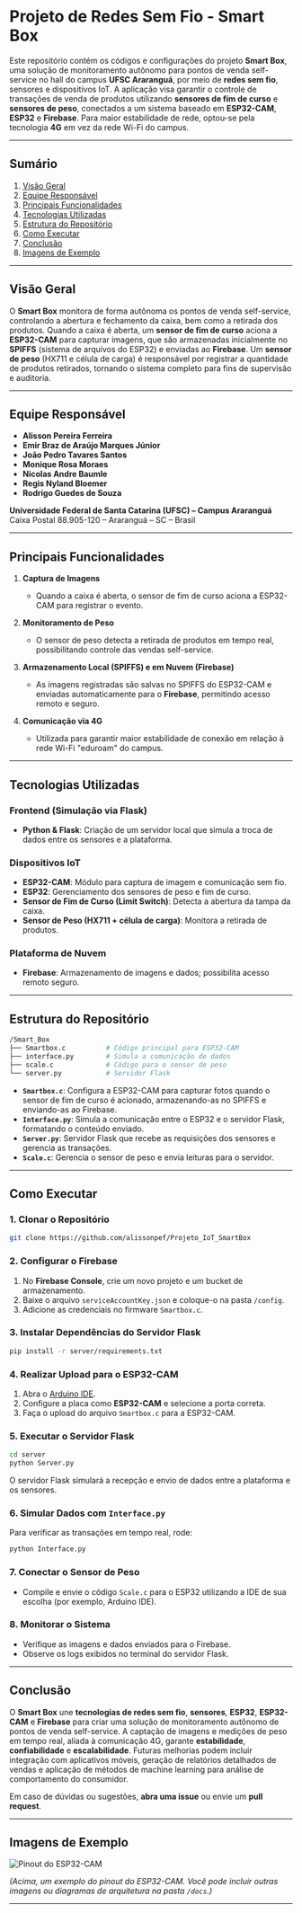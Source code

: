 # Projeto de Redes Sem Fio - **Smart Box**

Este repositório contém os códigos e configurações do projeto **Smart Box**, uma solução de monitoramento autônomo para pontos de venda self-service no hall do campus **UFSC Araranguá**, por meio de **redes sem fio**, sensores e dispositivos IoT. A aplicação visa garantir o controle de transações de venda de produtos utilizando **sensores de fim de curso** e **sensores de peso**, conectados a um sistema baseado em **ESP32-CAM**, **ESP32** e **Firebase**. Para maior estabilidade de rede, optou-se pela tecnologia **4G** em vez da rede Wi-Fi do campus.

---

## **Sumário**

1. [Visão Geral](#visão-geral)  
2. [Equipe Responsável](#equipe-responsável)  
3. [Principais Funcionalidades](#principais-funcionalidades)  
4. [Tecnologias Utilizadas](#tecnologias-utilizadas)  
5. [Estrutura do Repositório](#estrutura-do-repositório)  
6. [Como Executar](#como-executar)  
7. [Conclusão](#conclusão)  
8. [Imagens de Exemplo](#imagens-de-exemplo)  

---

## **Visão Geral**

O **Smart Box** monitora de forma autônoma os pontos de venda self-service, controlando a abertura e fechamento da caixa, bem como a retirada dos produtos. Quando a caixa é aberta, um **sensor de fim de curso** aciona a **ESP32-CAM** para capturar imagens, que são armazenadas inicialmente no **SPIFFS** (sistema de arquivos do ESP32) e enviadas ao **Firebase**. Um **sensor de peso** (HX711 e célula de carga) é responsável por registrar a quantidade de produtos retirados, tornando o sistema completo para fins de supervisão e auditoria.

---

## **Equipe Responsável**

- **Alisson Pereira Ferreira**  
- **Emir Braz de Araújo Marques Júnior**  
- **João Pedro Tavares Santos**  
- **Monique Rosa Moraes**  
- **Nicolas Andre Baumle**  
- **Regis Nyland Bloemer**  
- **Rodrigo Guedes de Souza**

**Universidade Federal de Santa Catarina (UFSC) – Campus Araranguá**  
Caixa Postal 88.905-120 – Araranguá – SC – Brasil  

---

## **Principais Funcionalidades**

1. **Captura de Imagens**  
   - Quando a caixa é aberta, o sensor de fim de curso aciona a ESP32-CAM para registrar o evento.

2. **Monitoramento de Peso**  
   - O sensor de peso detecta a retirada de produtos em tempo real, possibilitando controle das vendas self-service.

3. **Armazenamento Local (SPIFFS) e em Nuvem (Firebase)**  
   - As imagens registradas são salvas no SPIFFS do ESP32-CAM e enviadas automaticamente para o **Firebase**, permitindo acesso remoto e seguro.

4. **Comunicação via 4G**  
   - Utilizada para garantir maior estabilidade de conexão em relação à rede Wi-Fi "eduroam" do campus.

---

## **Tecnologias Utilizadas**

### **Frontend (Simulação via Flask)**
- **Python & Flask**: Criação de um servidor local que simula a troca de dados entre os sensores e a plataforma.

### **Dispositivos IoT**
- **ESP32-CAM**: Módulo para captura de imagem e comunicação sem fio.
- **ESP32**: Gerenciamento dos sensores de peso e fim de curso.
- **Sensor de Fim de Curso (Limit Switch)**: Detecta a abertura da tampa da caixa.
- **Sensor de Peso (HX711 + célula de carga)**: Monitora a retirada de produtos.

### **Plataforma de Nuvem**
- **Firebase**: Armazenamento de imagens e dados; possibilita acesso remoto seguro.

---

## **Estrutura do Repositório**

```bash
/Smart_Box
├── Smartbox.c          # Código principal para ESP32-CAM
├── interface.py        # Simula a comunicação de dados
├── scale.c             # Código para o sensor de peso
└── server.py           # Servidor Flask
```

- **`Smartbox.c`**: Configura a ESP32-CAM para capturar fotos quando o sensor de fim de curso é acionado, armazenando-as no SPIFFS e enviando-as ao Firebase.  
- **`Interface.py`**: Simula a comunicação entre o ESP32 e o servidor Flask, formatando o conteúdo enviado.  
- **`Server.py`**: Servidor Flask que recebe as requisições dos sensores e gerencia as transações.  
- **`Scale.c`**: Gerencia o sensor de peso e envia leituras para o servidor.

---

## **Como Executar**

### 1. Clonar o Repositório

```bash
git clone https://github.com/alissonpef/Projeto_IoT_SmartBox
```

### 2. Configurar o Firebase

1. No **Firebase Console**, crie um novo projeto e um bucket de armazenamento.  
2. Baixe o arquivo `serviceAccountKey.json` e coloque-o na pasta `/config`.  
3. Adicione as credenciais no firmware `Smartbox.c`.

### 3. Instalar Dependências do Servidor Flask

```bash
pip install -r server/requirements.txt
```

### 4. Realizar Upload para o ESP32-CAM

1. Abra o [Arduino IDE](https://www.arduino.cc/en/software).  
2. Configure a placa como **ESP32-CAM** e selecione a porta correta.  
3. Faça o upload do arquivo `Smartbox.c` para a ESP32-CAM.

### 5. Executar o Servidor Flask

```bash
cd server
python Server.py
```

O servidor Flask simulará a recepção e envio de dados entre a plataforma e os sensores.

### 6. Simular Dados com `Interface.py`

Para verificar as transações em tempo real, rode:

```bash
python Interface.py
```

### 7. Conectar o Sensor de Peso

- Compile e envie o código `Scale.c` para o ESP32 utilizando a IDE de sua escolha (por exemplo, Arduino IDE).

### 8. Monitorar o Sistema

- Verifique as imagens e dados enviados para o Firebase.
- Observe os logs exibidos no terminal do servidor Flask.

---

## **Conclusão**

O **Smart Box** une **tecnologias de redes sem fio**, **sensores**, **ESP32**, **ESP32-CAM** e **Firebase** para criar uma solução de monitoramento autônomo de pontos de venda self-service. A captação de imagens e medições de peso em tempo real, aliada à comunicação 4G, garante **estabilidade**, **confiabilidade** e **escalabilidade**. Futuras melhorias podem incluir integração com aplicativos móveis, geração de relatórios detalhados de vendas e aplicação de métodos de machine learning para análise de comportamento do consumidor.

Em caso de dúvidas ou sugestões, **abra uma issue** ou envie um **pull request**.

---

## **Imagens de Exemplo**

![Pinout do ESP32-CAM](https://i0.wp.com/randomnerdtutorials.com/wp-content/uploads/2020/03/ESP32-CAM-pinout-new.png?w=1000&quality=100&strip=all&ssl=1)

*(Acima, um exemplo do pinout do ESP32-CAM. Você pode incluir outras imagens ou diagramas de arquitetura na pasta `/docs`.)*

---
